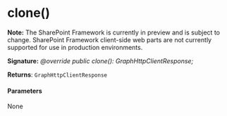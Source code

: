 # clone()
**Note:** The SharePoint Framework is currently in preview and is subject to change. SharePoint Framework client-side web parts are not currently supported for use in production environments.





**Signature:** _@override public clone(): GraphHttpClientResponse;_

**Returns**: `GraphHttpClientResponse`





#### Parameters
None


